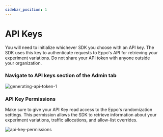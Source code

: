 ```yaml
---
sidebar_position: 1
---
```


# API Keys

You will need to initialize whichever SDK you choose with an API key. The SDK uses this key to authenticate requests to Eppo's API for retrieving your experiment variations. Do not share your API token with anyone outside your organization.

### Navigate to **API keys** section of the **Admin** tab

![generating-api-token-1](/img/connecting-data/api-key.png)

### API Key Permissions

Make sure to give your API Key read access to the Eppo's randomization settings. This permission allows the SDK to retrieve information about your experiment variations, traffic allocations, and allow-list overrides.

![api-key-permissions](/img/connecting-data/api-key-permissions.png)

